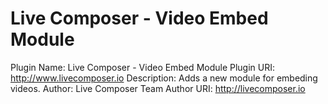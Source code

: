 # Live Composer - Video Embed Module

Plugin Name: Live Composer - Video Embed Module
Plugin URI: http://www.livecomposer.io
Description: Adds a new module for embeding videos.
Author: Live Composer Team
Author URI: http://livecomposer.io